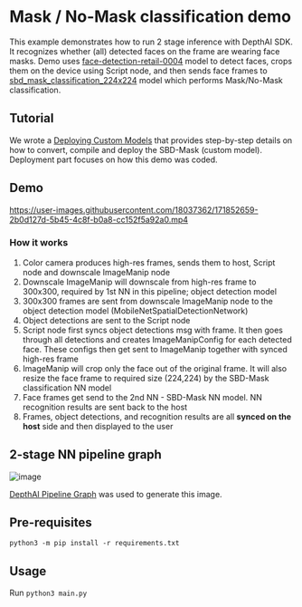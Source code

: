 # Mask / No-Mask classification demo

This example demonstrates how to run 2 stage inference with DepthAI SDK.
It recognizes whether (all) detected faces on the frame are wearing face masks. Demo uses [face-detection-retail-0004](https://docs.openvino.ai/2021.4/omz_models_model_face_detection_retail_0004.html) model to detect faces, crops them on the device using Script node, and then sends face frames to [sbd_mask_classification_224x224](https://github.com/luxonis/depthai-model-zoo/tree/main/models/sbd_mask_classification_224x224) model which performs Mask/No-Mask classification.

## Tutorial

We wrote a [Deploying Custom Models](https://docs.luxonis.com/en/latest/pages/tutorials/deploying-custom-model/) that provides
step-by-step details on how to convert, compile and deploy the SBD-Mask (custom model). Deployment part focuses on how this demo was coded.

## Demo

https://user-images.githubusercontent.com/18037362/171852659-2b0d127d-5b45-4c8f-b0a8-cc152f5a92a0.mp4

### How it works

1. Color camera produces high-res frames, sends them to host, Script node and downscale ImageManip node
2. Downscale ImageManip will downscale from high-res frame to 300x300, required by 1st NN in this pipeline; object detection model
3. 300x300 frames are sent from downscale ImageManip node to the object detection model (MobileNetSpatialDetectionNetwork)
4. Object detections are sent to the Script node
5. Script node first syncs object detections msg with frame. It then goes through all detections and creates ImageManipConfig for each detected face. These configs then get sent to ImageManip together with synced high-res frame
6. ImageManip will crop only the face out of the original frame. It will also resize the face frame to required size (224,224) by the SBD-Mask classification NN model
7. Face frames get send to the 2nd NN - SBD-Mask NN model. NN recognition results are sent back to the host
8. Frames, object detections, and recognition results are all **synced on the host** side and then displayed to the user

## 2-stage NN pipeline graph

![image](https://user-images.githubusercontent.com/18037362/179375207-1ccf27a6-59bb-4a42-8cae-d8908c4ed51a.png)

[DepthAI Pipeline Graph](https://github.com/geaxgx/depthai_pipeline_graph#depthai-pipeline-graph-experimental) was used to generate this image.

## Pre-requisites

```
python3 -m pip install -r requirements.txt
```

## Usage

Run `python3 main.py`

